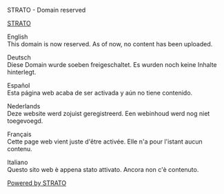 STRATO - Domain reserved


[STRATO](https://www.strato.de)

English   
This domain is now reserved. As of now, no content has been uploaded.

Deutsch  
Diese Domain wurde soeben freigeschaltet. Es wurden noch keine Inhalte hinterlegt.

Español  
Esta página web acaba de ser activada y aún no tiene contenido.

Nederlands  
Deze website werd zojuist geregistreerd. Een webinhoud werd nog niet toegevoegd.

Français  
Cette page web vient juste d'être activée. Elle n'a pour l'istant aucun contenu.

Italiano  
Questo sito web è appena stato attivato. Ancora non c'è contenuto.

[Powered by STRATO](https://www.strato.de)